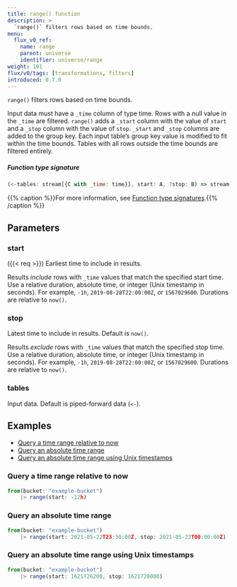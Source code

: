 ```yaml
---
title: range() function
description: >
  `range()` filters rows based on time bounds.
menu:
  flux_v0_ref:
    name: range
    parent: universe
    identifier: universe/range
weight: 101
flux/v0/tags: [transformations, filters]
introduced: 0.7.0
---
```


<!------------------------------------------------------------------------------

IMPORTANT: This page was generated from comments in the Flux source code. Any
edits made directly to this page will be overwritten the next time the
documentation is generated. 

To make updates to this documentation, update the function comments above the
function definition in the Flux source code:

https://github.com/influxdata/flux/blob/master/stdlib/universe/universe.flux#L2108-L2112

Contributing to Flux: https://github.com/influxdata/flux#contributing
Fluxdoc syntax: https://github.com/influxdata/flux/blob/master/docs/fluxdoc.md

------------------------------------------------------------------------------->

`range()` filters rows based on time bounds.

Input data must have a `_time` column of type time.
Rows with a null value in the `_time` are filtered.
`range()` adds a `_start` column with the value of `start` and a `_stop`
column with the value of `stop`.
`_start` and `_stop` columns are added to the group key.
Each input table’s group key value is modified to fit within the time bounds.
Tables with all rows outside the time bounds are filtered entirely.

##### Function type signature

```js
(<-tables: stream[{C with _time: time}], start: A, ?stop: B) => stream[{C with _time: time, _stop: time, _start: time}]
```

{{% caption %}}For more information, see [Function type signatures](/flux/v0/function-type-signatures/).{{% /caption %}}

## Parameters

### start
({{< req >}})
Earliest time to include in results.

Results _include_ rows with `_time` values that match the specified start time.
Use a relative duration, absolute time, or integer (Unix timestamp in seconds).
For example, `-1h`, `2019-08-28T22:00:00Z`, or `1567029600`.
Durations are relative to `now()`.

### stop

Latest time to include in results. Default is `now()`.

Results _exclude_ rows with `_time` values that match the specified stop time.
Use a relative duration, absolute time, or integer (Unix timestamp in seconds).
For example, `-1h`, `2019-08-28T22:00:00Z`, or `1567029600`.
Durations are relative to `now()`.

### tables

Input data. Default is piped-forward data (`<-`).




## Examples

- [Query a time range relative to now](#query-a-time-range-relative-to-now)
- [Query an absolute time range](#query-an-absolute-time-range)
- [Query an absolute time range using Unix timestamps](#query-an-absolute-time-range-using-unix-timestamps)

### Query a time range relative to now

```js
from(bucket: "example-bucket")
    |> range(start: -12h)

```


### Query an absolute time range

```js
from(bucket: "example-bucket")
    |> range(start: 2021-05-22T23:30:00Z, stop: 2021-05-23T00:00:00Z)

```


### Query an absolute time range using Unix timestamps

```js
from(bucket: "example-bucket")
    |> range(start: 1621726200, stop: 1621728000)

```

